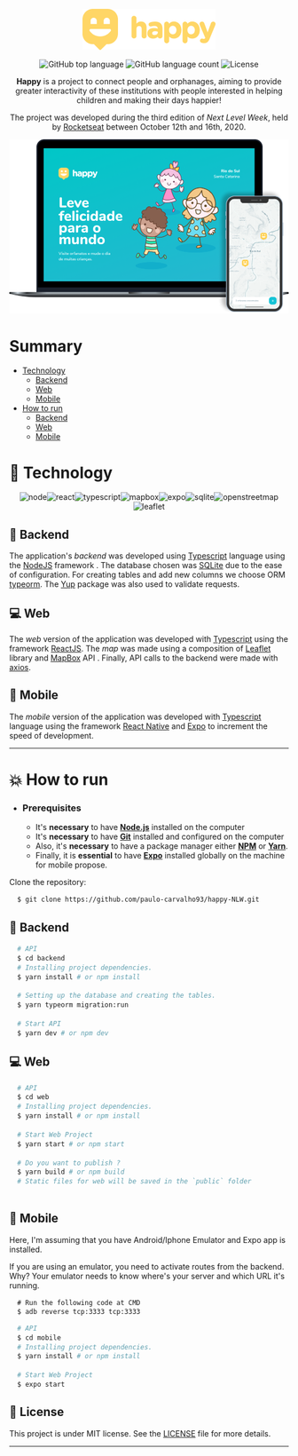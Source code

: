 <div align="center">

<p align="center">
  <img alt="screenshot" src="./.github/assets/logo.png" />
<p>

<p align="center">	
  <img alt="GitHub top language" src="https://img.shields.io/github/languages/top/paulo-carvalho93/happy-NLW">
  <img alt="GitHub language count" src="https://img.shields.io/github/languages/count/paulo-carvalho93/happy-NLW">
  <img alt="License" src="https://img.shields.io/badge/license-MIT-blue">
  
</p>

**Happy** is a project to connect people and orphanages, aiming to provide greater interactivity of these institutions with people interested in helping children and making their days happier!

The project was developed during the third edition of _Next Level Week_, held by [Rocketseat](https://github.com/Rocketseat) between October 12th and 16th, 2020.

<p align="center">
  <img alt="screenshot" width="650px" src="./.github/assets/happy.png" />
<p>

</div>

# Summary

- [Technology](#rocket-technology)
  - [Backend](#hammer-backend)
  - [Web](#computer-web)
  - [Mobile](#iphone-mobile)
- [How to run](#boom-how-to-run)
  - [Backend](#hammer-backend-1)
  - [Web](#computer-web-1)
  - [Mobile](#iphone-mobile-1)


# :rocket: Technology

<div align="center">

![node](https://img.shields.io/badge/node.js-33933?&logoColor=FFF&style=for-the-badge&logo=node.js)![react](https://img.shields.io/badge/react-61dafb?&logoColor=000&style=for-the-badge&logo=react)![typescript](https://img.shields.io/badge/typescript-007acc?&logoColor=FFF&style=for-the-badge&logo=typescript)![mapbox](https://img.shields.io/badge/mapbox-000?&logoColor=FFF&style=for-the-badge&logo=mapbox)![expo](https://img.shields.io/badge/expo-000020?&logoColor=FFF&style=for-the-badge&logo=expo)![sqlite](https://img.shields.io/badge/sqlite-003b57?&logoColor=FFF&style=for-the-badge&logo=sqlite)![openstreetmap](https://img.shields.io/badge/openstreetmap-7ebc6f?&logoColor=FFF&style=for-the-badge&logo=openstreetmap)![leaflet](https://img.shields.io/badge/leaflet-199900?&logoColor=FFF&style=for-the-badge&logo=leaflet)

</div>

## :hammer: Backend

The application's _backend_ was developed using [Typescript](https://www.typescriptlang.org/) language using the [NodeJS](https://nodejs.org/en/) framework . The database chosen was [SQLite](https://sqlite.org/index.html) due to the ease of configuration. For creating tables and add new columns we choose ORM [typeorm](https://typeorm.io/#/). The [Yup](https://yarnpkg.com/package/yup) package was also used to validate requests.

## :computer: Web

The _web_ version of the application was developed with [Typescript](https://www.typescriptlang.org/) using the framework [ReactJS](https://reactjs.org/). The _map_ was made using a composition of [Leaflet](https://leafletjs.com/) library and [MapBox](https://www.mapbox.com/) API . Finally, API calls to the backend were made with [axios](https://www.npmjs.com/package/axios).

## :iphone: Mobile

The _mobile_ version of the application was developed with [Typescript](https://www.typescriptlang.org/) language using the framework [React Native](https://reactnative.dev/) and [Expo](https://expo.io/) to increment the speed of development.

---

# :boom: How to run

- ### **Prerequisites**

  - It's **necessary** to have **[Node.js](https://nodejs.org/en/)** installed on the computer
  - It's **necessary** to have **[Git](https://git-scm.com/)** installed and configured on the computer
  - Also, it's **necessary** to have a package manager either **[NPM](https://www.npmjs.com/)** or **[Yarn](https://yarnpkg.com/)**.
  - Finally, it is **essential** to have **[Expo](https://expo.io/)** installed globally on the machine for mobile propose.
  
Clone the repository:

```sh
  $ git clone https://github.com/paulo-carvalho93/happy-NLW.git
```

## :hammer: Backend

```sh
  # API
  $ cd backend
  # Installing project dependencies.
  $ yarn install # or npm install
  
  # Setting up the database and creating the tables.
  $ yarn typeorm migration:run

  # Start API
  $ yarn dev # or npm dev

```


## :computer: Web

```sh
  # API
  $ cd web
  # Installing project dependencies.
  $ yarn install # or npm install
  
  # Start Web Project
  $ yarn start # or npm start
  
  # Do you want to publish ?
  $ yarn build # or npm build
  # Static files for web will be saved in the `public` folder
  
```

## :iphone: Mobile


Here, I'm assuming that you have Android/Iphone Emulator and Expo app is installed.

If you are using an emulator, you need to activate routes from the backend. Why?
Your emulator needs to know where's your server and which URL it's running.

```
  # Run the following code at CMD
  $ adb reverse tcp:3333 tcp:3333
```


```sh
  # API
  $ cd mobile
  # Installing project dependencies.
  $ yarn install # or npm install
  
  # Start Web Project
  $ expo start
```


## :memo: License

This project is under MIT license. See the [LICENSE](LICENSE.md) file for more details.

---
